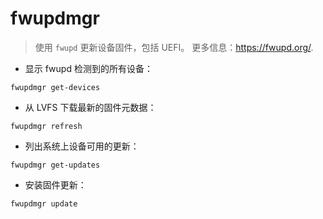 # fwupdmgr

> 使用 `fwupd` 更新设备固件，包括 UEFI。
> 更多信息：<https://fwupd.org/>.

- 显示 fwupd 检测到的所有设备：

`fwupdmgr get-devices`

- 从 LVFS 下载最新的固件元数据：

`fwupdmgr refresh`

- 列出系统上设备可用的更新：

`fwupdmgr get-updates`

- 安装固件更新：

`fwupdmgr update`
